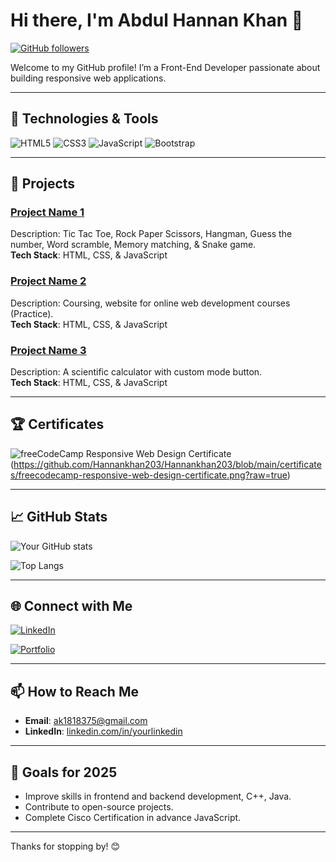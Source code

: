 # Hi there, I'm Abdul Hannan Khan 👋

[![GitHub followers](https://img.shields.io/github/followers/Hannankhan203?label=Follow&style=social)](https://github.com/Hannankhan203)
<!-- [![Twitter Follow](https://img.shields.io/twitter/follow/yourtwitterhandle?style=social)](https://twitter.com/yourtwitterhandle) -->

Welcome to my GitHub profile! I’m a Front-End Developer passionate about building responsive web applications.

---

## 🔧 Technologies & Tools

![HTML5](https://img.shields.io/badge/-HTML5-E34F26?logo=html5&logoColor=fff)
![CSS3](https://img.shields.io/badge/-CSS3-1572B6?logo=css3&logoColor=fff)
![JavaScript](https://img.shields.io/badge/-JavaScript-F7DF1E?logo=javascript&logoColor=000)
![Bootstrap](https://img.shields.io/badge/-Bootstrap-7952B3?logo=bootstrap&logoColor=white)
<!-- ![React](https://img.shields.io/badge/-React-61DAFB?logo=react&logoColor=000)
![Node.js](https://img.shields.io/badge/-Node.js-339933?logo=node.js&logoColor=fff)
![Python](https://img.shields.io/badge/-Python-3776AB?logo=python&logoColor=fff) -->

---

## 📘 Projects

### [Project Name 1](https://github.com/Hannankhan203/Games.git)
Description: Tic Tac Toe, Rock Paper Scissors, Hangman, Guess the number, Word scramble, Memory matching, & Snake game.  
**Tech Stack**: HTML, CSS, & JavaScript

### [Project Name 2](https://github.com/Hannankhan203/Coursing-Site.git)
Description: Coursing, website for online web development courses (Practice).  
**Tech Stack**: HTML, CSS, & JavaScript

### [Project Name 3](https://github.com/Hannankhan203/Scientific-Calculator.git)
Description: A scientific calculator with custom mode button.  
**Tech Stack**: HTML, CSS, & JavaScript

---

## 🏆 Certificates

![freeCodeCamp Responsive Web Design Certificate](https://github.com/Hannankhan203/Hannankhan203/blob/main/Certificates/freecodecamp-responsive-web-design-certificate.png?raw=true)(https://github.com/Hannankhan203/Hannankhan203/blob/main/certificates/freecodecamp-responsive-web-design-certificate.png?raw=true)


---

## 📈 GitHub Stats

![Your GitHub stats](https://github-readme-stats.vercel.app/api?username=Hannankhan203&show_icons=true&theme=default)

![Top Langs](https://github-readme-stats.vercel.app/api/top-langs/?username=Hannankhan203&layout=compact&theme=default)

---

<!-- ## 📝 Blog & Writing

I occasionally write articles on [Your Blog, e.g., Medium, Dev.to] about [mention topics, e.g., web development, machine learning].

- [Blog Post 1](link-to-blog-post-1)
- [Blog Post 2](link-to-blog-post-2)

--- -->

## 🌐 Connect with Me

[![LinkedIn](https://img.shields.io/badge/-LinkedIn-blue?logo=linkedin&logoColor=white&link=https://www.linkedin.com/in/yourlinkedin)](https://www.linkedin.com/in/abdul-hannan-khan-16b358358/)
<!-- [![Twitter](https://img.shields.io/badge/-Twitter-1DA1F2?logo=twitter&logoColor=white&link=https://twitter.com/yourtwitterhandle)](https://twitter.com/yourtwitterhandle) -->
[![Portfolio](https://img.shields.io/badge/-Portfolio-000?logo=firefox&logoColor=white&link=https://yourportfolio.com)](https://hannankhan203.github.io/My-Portfolio/)

---

## 📫 How to Reach Me

- **Email**: ak1818375@gmail.com
- **LinkedIn**: [linkedin.com/in/yourlinkedin](https://www.linkedin.com/in/abdul-hannan-khan-16b358358/)
<!-- - **Twitter**: [@yourtwitterhandle](https://twitter.com/yourtwitterhandle) -->

---

## 🎯 Goals for 2025

- Improve skills in frontend and backend development, C++, Java.
- Contribute to open-source projects.
- Complete Cisco Certification in advance JavaScript.

---

Thanks for stopping by! 😊
